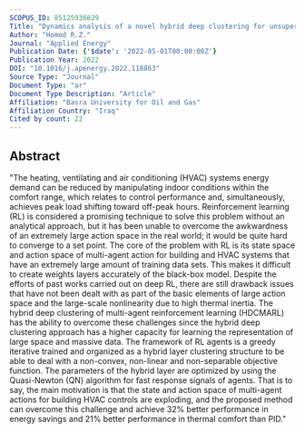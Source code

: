 ```yaml
---
SCOPUS_ID: 85125936829
Title: "Dynamics analysis of a novel hybrid deep clustering for unsupervised learning by reinforcement of multi-agent to energy saving in intelligent buildings"
Author: "Homod R.Z."
Journal: "Applied Energy"
Publication Date: {'$date': '2022-05-01T00:00:00Z'}
Publication Year: 2022
DOI: "10.1016/j.apenergy.2022.118863"
Source Type: "Journal"
Document Type: "ar"
Document Type Description: "Article"
Affiliation: "Basra University for Oil and Gas"
Affiliation Country: "Iraq"
Cited by count: 22
---
```


## Abstract
"The heating, ventilating and air conditioning (HVAC) systems energy demand can be reduced by manipulating indoor conditions within the comfort range, which relates to control performance and, simultaneously, achieves peak load shifting toward off-peak hours. Reinforcement learning (RL) is considered a promising technique to solve this problem without an analytical approach, but it has been unable to overcome the awkwardness of an extremely large action space in the real world; it would be quite hard to converge to a set point. The core of the problem with RL is its state space and action space of multi-agent action for building and HVAC systems that have an extremely large amount of training data sets. This makes it difficult to create weights layers accurately of the black-box model. Despite the efforts of past works carried out on deep RL, there are still drawback issues that have not been dealt with as part of the basic elements of large action space and the large-scale nonlinearity due to high thermal inertia. The hybrid deep clustering of multi-agent reinforcement learning (HDCMARL) has the ability to overcome these challenges since the hybrid deep clustering approach has a higher capacity for learning the representation of large space and massive data. The framework of RL agents is a greedy iterative trained and organized as a hybrid layer clustering structure to be able to deal with a non-convex, non-linear and non-separable objective function. The parameters of the hybrid layer are optimized by using the Quasi-Newton (QN) algorithm for fast response signals of agents. That is to say, the main motivation is that the state and action space of multi-agent actions for building HVAC controls are exploding, and the proposed method can overcome this challenge and achieve 32% better performance in energy savings and 21% better performance in thermal comfort than PID."
